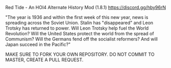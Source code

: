 Red Tide - An HOI4 Alternate History Mod (1.8.1) https://discord.gg/hby96rN

"The year is 1936 and within the first week of this new year, news is spreading across the Soviet Union. Stalin has "disappeared" and Leon Trotsky has returned to power. Will Leon Trotsky help fuel the World Revolution? Will the United States protect the world from the spread of Communism? Will the Germans fend off the socialist reformers? And will Japan succeed in the Pacific?"


MAKE SURE TO FORK YOUR OWN REPOSITORY. DO NOT COMMIT TO MASTER, CREATE A PULL REQUEST.
